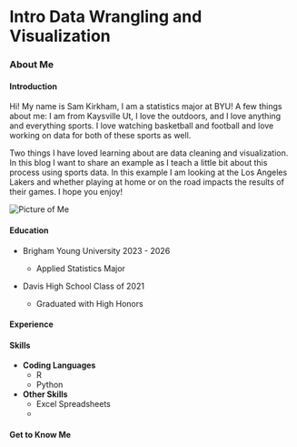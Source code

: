 # Intro Data Wrangling and Visualization

### About Me
#### Introduction
Hi! My name is Sam Kirkham, I am a statistics major at BYU! A few things about me: I am from Kaysville Ut, I love the outdoors, and I love anything and everything sports. I love watching basketball and football and love working on data for both of these sports as well.

Two things I have loved learning about are data cleaning and visualization. In this blog I want to share an example as I teach a little bit about this process using sports data. In this example I am looking at the Los Angeles Lakers and whether playing at home or on the road impacts the results of their games. I hope you enjoy!

![Picture of Me](IMG_3403.jpeg)

#### Education
- Brigham Young University 2023 - 2026
    - Applied Statistics Major

- Davis High School Class of 2021
    - Graduated with High Honors

#### Experience


#### Skills
- **Coding Languages**
    -  R
    - Python
- **Other Skills**
    - Excel Spreadsheets
    - 

#### Get to Know Me
